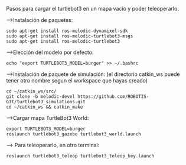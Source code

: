 Pasos para cargar el turtlebot3 en un mapa vacío y poder teleoperarlo:

-->Instalación de paquetes:
````
sudo apt-get install ros-melodic-dynamixel-sdk
sudo apt-get install ros-melodic-turtlebot3-msgs
sudo apt-get install ros-melodic-turtlebot3
````

-->Elección del modelo por defecto:
````
echo "export TURTLEBOT3_MODEL=burger" >> ~/.bashrc
````

-->Instalación de paquete de simulación: (el directorio catkin_ws puede tener otro nombre segun el workspace que hayas creado)
````
cd ~/catkin_ws/src/
git clone -b melodic-devel https://github.com/ROBOTIS-GIT/turtlebot3_simulations.git
cd ~/catkin_ws && catkin_make
````

-->Cargar mapa TurtleBot3 World:
````
export TURTLEBOT3_MODEL=burger
roslaunch turtlebot3_gazebo turtlebot3_world.launch
````

--> Para teleoperarlo, en otro terminal:
````
roslaunch turtlebot3_teleop turtlebot3_teleop_key.launch
````
